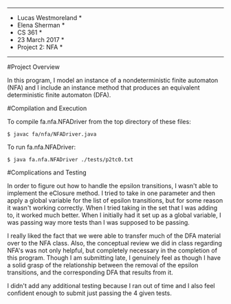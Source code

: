 *****************************
* Lucas Westmoreland        *
* Elena Sherman             *
* CS 361                    *
* 23 March 2017             *
* Project 2: NFA            *
*****************************

#Project Overview

In this program, I model an instance of a nondeterministic finite automaton (NFA) and I 
include an instance method that produces an equivalent deterministic finite automaton (DFA).

#Compilation and Execution

To compile fa.nfa.NFADriver from the top directory of these files:
	
	$ javac fa/nfa/NFADriver.java
	
To run fa.nfa.NFADriver:

	$ java fa.nfa.NFADriver ./tests/p2tc0.txt	
	
	
#Complications and Testing

 In order to figure out how to handle the epsilon transitions, I wasn't able to implement the eClosure method. 
 I tried to take in one parameter and then apply a global variable for the list of epsilon transitions, 
 but for some reason it wasn't working correctly. When I tried taking in the set that I was adding to, 
 it worked much better. When I initially had it set up as a global variable, 
 I was passing way more tests than I was supposed to be passing.
 
 I really liked the fact that we were able to transfer much of the DFA material over to the NFA class. 
 Also, the conceptual review we did in class regarding NFA's was not only helpful,
 but completely necessary in the completion of this program. Though I am submitting late, I genuinely 
 feel as though I have a solid grasp of the relationship between the removal of
 the epsilon transitions, and the corresponding DFA that results from it.
 
 I didn't add any additional testing because I ran out of time and I also feel confident enough to submit 
 just passing the 4 given tests.